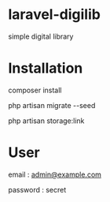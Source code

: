 # laravel-digilib

simple digital library


# Installation

composer install

php artisan migrate --seed

php artisan storage:link

# User

email : admin@example.com

password : secret